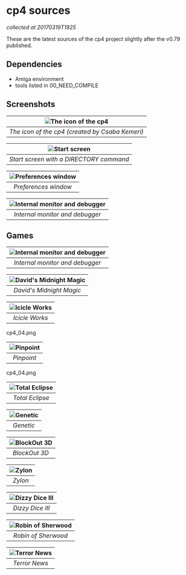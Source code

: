 # cp4 sources

_collected at 20170319T1925_

These are the latest sources of the cp4 project slightly after the v0.79 published.

## Dependencies

- Amiga environment
- tools listed in 00_NEED_COMPILE

## Screenshots

| ![The icon of the cp4](/images/cp4_01.png?raw=true "The icon of the cp4 (created by Csaba Kemeri)") |
|:--:|
| *The icon of the cp4 (created by Csaba Kemeri)* |

| ![Start screen](/images/cp4_02.png?raw=true "Start screen with a DIRECTORY command") |
|:--:|
| *Start screen with a DIRECTORY command* |

| ![Preferences window](/images/cp4_06.png?raw=true "Preferences window") |
|:--:|
| *Preferences window* |

| ![Internal monitor and debugger](/images/cp4_11.png?raw=true "Internal monitor and debugger") |
|:--:|
| *Internal monitor and debugger* |

## Games

| ![Internal monitor and debugger](/images/cp4_11.png?raw=true "Internal monitor and debugger") |
|:--:|
| *Internal monitor and debugger* |

| ![David's Midnight Magic](/images/cp4_03.png?raw=true "David's Midnight Magic") |
|:--:|
| *David's Midnight Magic* |

| ![Icicle Works](/images/cp4_04.png?raw=true "Icicle Works") |
|:--:|
| *Icicle Works* |
cp4_04.png

| ![Pinpoint](/images/cp4_04.png?raw=true "Pinpoint") |
|:--:|
| *Pinpoint* |
cp4_04.png

| ![Total Eclipse](/images/cp4_07.png?raw=true "Total Eclipse") |
|:--:|
| *Total Eclipse* |

| ![Genetic](/images/cp4_07.png?raw=true "Genetic") |
|:--:|
| *Genetic* |

| ![BlockOut 3D](/images/cp4_09.png?raw=true "BlockOut 3D") |
|:--:|
| *BlockOut 3D* |

| ![Zylon](/images/cp4_10.png?raw=true "Zylon") |
|:--:|
| *Zylon* |

| ![Dizzy Dice III](/images/cp4_12.png?raw=true "Dizzy Dice III") |
|:--:|
| *Dizzy Dice III* |

| ![Robin of Sherwood](/images/cp4_14.png?raw=true "Robin of Sherwood") |
|:--:|
| *Robin of Sherwood* |

| ![Terror News](/images/cp4_13.png?raw=true "Terror News") |
|:--:|
| *Terror News* |
